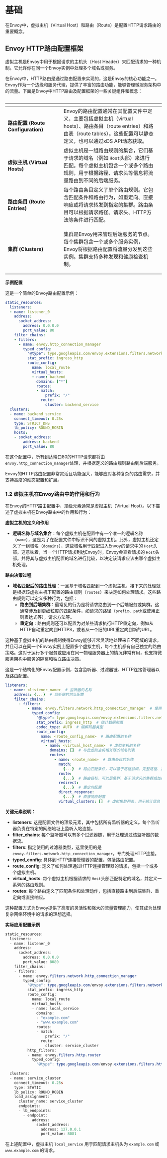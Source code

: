 # 基础

在Envoy中，虚拟主机（Virtual Host）和路由（Route）是配置HTTP请求路由的重要概念。

## Envoy HTTP路由配置框架

虚拟主机是Envoy中用于根据请求的主机头（Host Header）来匹配请求的一种机制。它允许你在同一个Envoy实例中处理多个域名或服务。

在Envoy中，HTTP路由是通过路由配置来实现的，这是Envoy的核心功能之一。Envoy作为一个边缘和服务代理，提供了丰富的路由功能，能够管理微服务架构中的流量。下面是Envoy中HTTP路由及配置框架的一些关键组件和概念：

<figure><img src="../../../.gitbook/assets/image (2) (1) (1) (1).png" alt=""><figcaption></figcaption></figure>

<table data-header-hidden><thead><tr><th width="164"></th><th></th><th data-hidden></th></tr></thead><tbody><tr><td><strong>路由配置 (Route Configuration)</strong></td><td>Envoy的路由配置通常在其配置文件中定义，主要包括虚拟主机（virtual hosts）、路由条目（route entries）和路由表（route tables）。这些配置可以静态定义，也可以通过xDS API动态获取。</td><td></td></tr><tr><td><strong>虚拟主机 (Virtual Hosts)</strong></td><td>虚拟主机是一组路由规则的集合，它们基于请求的域名（例如 <code>Host</code>头部）来进行匹配。每个虚拟主机包含一个或多个路由规则，用于根据路径、请求头等信息将流量路由到不同的后端服务。</td><td></td></tr><tr><td><strong>路由条目 (Route Entries)</strong></td><td>每个路由条目定义了单个路由规则。它包含匹配条件和路由行为，如重定向、直接响应或将请求转发到指定的集群。路由条目可以根据请求路径、请求头、HTTP方法等条件进行匹配。</td><td></td></tr><tr><td><strong>集群 (Clusters)</strong></td><td><p></p><p>集群是Envoy用来管理后端服务的节点。每个集群包含一个或多个服务实例，Envoy将根据路由配置将流量分发到这些实例。集群支持多种发现和健康检查机制。</p></td><td></td></tr></tbody></table>



**示例配置**

这是一个简单的Envoy路由配置示例：

```yaml
static_resources:
  listeners:
  - name: listener_0
    address:
      socket_address:
        address: 0.0.0.0
        port_value: 80
    filter_chains:
    - filters:
      - name: envoy.http_connection_manager
        typed_config:
          "@type": type.googleapis.com/envoy.extensions.filters.network.http_connection_manager.v3.HttpConnectionManager
          stat_prefix: ingress_http
          route_config:
            name: local_route
            virtual_hosts:
            - name: backend
              domains: ["*"]
              routes:
              - match:
                  prefix: "/"
                route:
                  cluster: backend_service
  clusters:
  - name: backend_service
    connect_timeout: 0.25s
    type: STRICT_DNS
    lb_policy: ROUND_ROBIN
    hosts:
    - socket_address:
        address: backend
        port_value: 80
```

在这个配置中，所有到达端口80的HTTP请求都将由 `envoy.http_connection_manager`处理，并根据定义的路由规则路由到后端服务。

Envoy的HTTP路由配置非常灵活且功能强大，能够应对各种复杂的路由需求，并支持高度的动态配置和扩展。

### 1.2 虚拟主机在Envoy路由中的作用和行为 <a href="#id-12-xu-ni-zhu-ji-zai-envoy-lu-you-zhong-de-zuo-yong-he-xing-wei-19" id="id-12-xu-ni-zhu-ji-zai-envoy-lu-you-zhong-de-zuo-yong-he-xing-wei-19"></a>

在Envoy的HTTP路由配置中，顶级元素通常是虚拟主机（Virtual Host）。以下描述了虚拟主机在Envoy路由中的作用和行为：

**虚拟主机的定义和作用**

* **逻辑名称与域名集合**：每个虚拟主机在配置中有一个唯一的逻辑名称（`name`），这是为了在配置文件中标识不同的虚拟主机。此外，虚拟主机还定义了一组域名（`domains`），这些域名用于匹配进入Envoy的请求中的 `Host`头部。这意味着，当一个HTTP请求到达Envoy时，Envoy会查看请求的 `Host`头部，并将其与虚拟主机配置的域名进行比较，以决定该请求应该由哪个虚拟主机处理。

**路由决策过程**

* **域名匹配后的路由处理**：一旦基于域名匹配到一个虚拟主机，接下来的处理就是根据该虚拟主机下配置的路由规则（`routes`）来决定如何处理请求。这些路由规则可以定义多种行为，包括：
  * **路由到后端集群**：最常见的行为是将请求路由到一个后端服务或集群。这通常涉及到更细粒度的匹配条件，如请求的路径（`prefix`、`path`或使用正则表达式等），请求方法等。
  * **重定向**：路由规则还可以配置为对某些请求执行HTTP重定向，例如从HTTP自动重定向到HTTPS，或者从一个旧的URL重定向到新的URL。

这种基于虚拟主机的路由机制使得Envoy能够非常灵活地处理来自不同域的请求，并且可以在同一个Envoy实例上配置多个虚拟主机，每个主机都有自己独立的路由策略。这对于运行多个服务或应用在同一物理服务器上的情况非常有用，也支持微服务架构中服务的隔离和独立路由决策。

这是一个结构化的Envoy配置示例，包含监听器、过滤器链、HTTP连接管理器以及路由配置。

```yaml
listeners:
  - name: <listener_name>  # 监听器的名称
    address: {...}  # 监听器的地址配置
    filter_chains:
      - filters:
          - name: envoy.filters.network.http_connection_manager  # 使用的过滤器名称
            typed_config:
              "@type": type.googleapis.com/envoy.extensions.filters.network.http_connection_manager.v3.HttpConnectionManager
              stat_prefix: ingress_http  # 统计数据前缀
              codec_type: AUTO  # 编解码器类型
              route_config:
                name: <route_config_name>  # 路由配置的名称
                virtual_hosts:
                  - name: <virtual_host_name>  # 虚拟主机的名称
                    domains: []  # 与此虚拟主机相关联的域名列表
                    routes:
                      - name: <route_name>  # 路由条目的名称
                        match: 
                          {...}  # 路由匹配条件，可以基于路径前缀、完整路径、正则表达式或连接匹配器
                        route:
                          {...}  # 路由目标，可以是集群、基于请求头的集群或加权集群
                        redirect:
                          {...}  # 重定向配置
                        direct_response:
                          {...}  # 直接响应配置
                        virtual_clusters: []  # 虚拟集群列表，用于统计信息
```

**关键元素说明：**

* **listeners**: 这是配置文件的顶级元素，其中包括所有监听器的定义。每个监听器负责在特定的网络地址上监听入站连接。
* **filter\_chains**: 每个监听器可以有多个过滤器链，用于处理通过该监听器的数据流。
* **filters**: 指定使用的过滤器类型，这里使用的是 `envoy.filters.network.http_connection_manager`，专门处理HTTP连接。
* **typed\_config**: 具体到HTTP连接管理器的配置，包括路由配置。
* **route\_config**: 定义了如何处理通过HTTP连接管理器的请求，包括一个或多个虚拟主机。
* **virtual\_hosts**: 每个虚拟主机根据请求的 `Host`头部匹配特定的域名，并定义一系列的路由规则。
* **routes**: 每个路由定义了匹配条件和处理动作，包括直接路由到后端集群、重定向或直接响应。

这种配置方式为Envoy提供了高度的灵活性和强大的流量管理能力，使其成为处理复杂网络环境中的请求的理想选择。

**实际应用配置示例**

```powershell
static_resources:
  listeners:
  - name: listener_0
    address:
      socket_address:
        address: 0.0.0.0
        port_value: 8080
    filter_chains:
    - filters:
      - name: envoy.filters.network.http_connection_manager
        typed_config:
          "@type": type.googleapis.com/envoy.extensions.filters.network.http_connection_manager.v3.HttpConnectionManager
          stat_prefix: ingress_http
          route_config:
            name: local_route
            virtual_hosts:
            - name: local_service
              domains:
              - "example.com"
              - "www.example.com"
              routes:
              - match:
                  prefix: "/"
                route:
                  cluster: service_cluster
          http_filters:
          - name: envoy.filters.http.router
            typed_config:
              "@type": type.googleapis.com/envoy.extensions.filters.http.router.v3.Router
        
  clusters:
  - name: service_cluster
    connect_timeout: 0.25s
    type: STATIC
    lb_policy: ROUND_ROBIN
    load_assignment:
      cluster_name: service_cluster
      endpoints:
      - lb_endpoints:
        - endpoint:
            address:
              socket_address:
                address: 127.0.0.1
                port_value: 8081
```

在上述配置中，虚拟主机 `local_service` 用于匹配请求主机头为 `example.com` 或 `www.example.com` 的请求。







